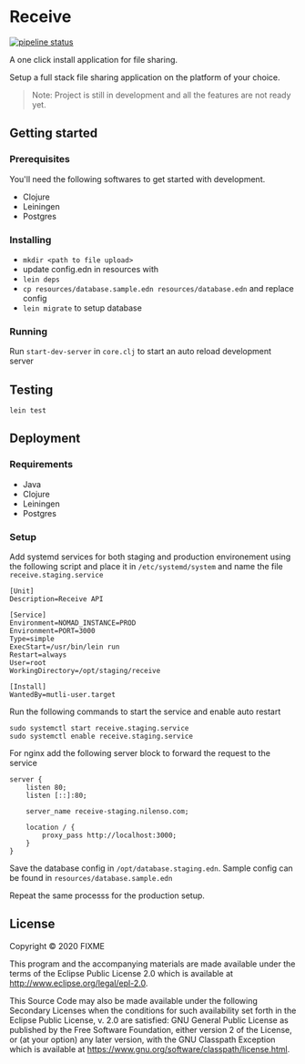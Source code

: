 # Receive

[![pipeline status](https://gitlab.com/nilenso/receive/badges/master/pipeline.svg)](https://gitlab.com/nilenso/receive/-/commits/master)

A one click install application for file sharing.

Setup a full stack file sharing application on the platform of your choice.

> Note: Project is still in development and all the features are not ready yet.

## Getting started

### Prerequisites

You'll need the following softwares to get started with development.

- Clojure
- Leiningen
- Postgres

### Installing

- `mkdir <path to file upload>`
- update config.edn in resources with <path to file upload>
- `lein deps`
- `cp resources/database.sample.edn resources/database.edn` and replace config
- `lein migrate` to setup database

### Running

Run `start-dev-server` in `core.clj` to start an auto reload development server

## Testing

`lein test`

## Deployment

### Requirements

- Java
- Clojure
- Leiningen
- Postgres
  
### Setup

Add systemd services for both staging and production environement using the following script and place it in `/etc/systemd/system` and name the file `receive.staging.service`

```
[Unit]
Description=Receive API

[Service]
Environment=NOMAD_INSTANCE=PROD
Environment=PORT=3000
Type=simple
ExecStart=/usr/bin/lein run
Restart=always
User=root
WorkingDirectory=/opt/staging/receive

[Install]
WantedBy=mutli-user.target
```

Run the following commands to start the service and enable auto restart

```
sudo systemctl start receive.staging.service
sudo systemctl enable receive.staging.service
```

For nginx add the following server block to forward the request to the service

```
server {
	listen 80;
	listen [::]:80;

	server_name receive-staging.nilenso.com;

	location / {
		proxy_pass http://localhost:3000;
	}
}
```

Save the database config in `/opt/database.staging.edn`. Sample config can be found in `resources/database.sample.edn`

Repeat the same processs for the production setup.

## License

Copyright © 2020 FIXME

This program and the accompanying materials are made available under the
terms of the Eclipse Public License 2.0 which is available at
http://www.eclipse.org/legal/epl-2.0.

This Source Code may also be made available under the following Secondary
Licenses when the conditions for such availability set forth in the Eclipse
Public License, v. 2.0 are satisfied: GNU General Public License as published by
the Free Software Foundation, either version 2 of the License, or (at your
option) any later version, with the GNU Classpath Exception which is available
at https://www.gnu.org/software/classpath/license.html.
